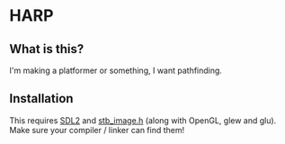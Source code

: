 HARP
====

What is this?
-------------

I'm making a platformer or something, I want pathfinding.

Installation
------------

This requires [SDL2](https://www.libsdl.org/download-2.0.php) and [stb_image.h](https://github.com/nothings/stb/blob/master/stb_image.h) (along with OpenGL, glew and glu). Make sure your compiler / linker can find them!

